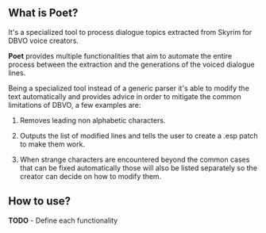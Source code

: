 ## What is Poet?

It's a specialized tool to process dialogue topics extracted from Skyrim for DBVO voice creators.

**Poet** provides multiple functionalities that aim to automate the entire process between the extraction and the generations of the voiced dialogue lines.

Being a specialized tool instead of a generic parser it's able to modify the text automatically and provides advice in order to mitigate the common limitations of DBVO, a few examples are:

1. Removes leading non alphabetic characters.

2. Outputs the list of modified lines and tells the user to create a .esp patch to make them work.

3. When strange characters are encountered beyond the common cases that can be fixed automatically those will also be listed separately so the creator can decide on how to modify them.

## How to use?

**TODO** - Define each functionality
